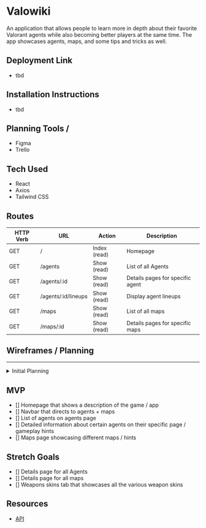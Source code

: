 # Valowiki

An application that allows people to learn more in depth about their favorite Valorant agents while also becoming better players at the same time. The app showcases agents, maps, and some tips and tricks as well. 

## Deployment Link
- tbd

## Installation Instructions
- tbd

## Planning Tools / 
* Figma
* Trello

## Tech Used
* React
* Axios
* Tailwind CSS


## Routes
| **HTTP Verb**| **URL** |  **Action**| **Description**
|------------|-------------|------------|------------|
| GET        | /      | Index (read)  | Homepage
| GET         | /agents       |  Show (read) |  List of all Agents
| GET     | /agents/:id |  Show (read)    | Details pages for specific agent
| GET     | /agents/:id/lineups | Show (read) | Display agent lineups
| GET     | /maps | Show (read)    | List of all maps
| GET         | /maps/:id      | Show (read) |  Details pages for specific maps

## Wireframes / Planning
---
<details>
    <summary>Initial Planning</summary>

![Home](./public/images/home.png)

![Agent-List](./public/images/agent-list.png)

![Sova](./public/images/sova.png)

![Brimstone](./public/images/brimstone.png)

![Viper](./public/images/viper.png)

![Sova lineup](./public/images/lineups.png)

</details>

## MVP
- [] Homepage that shows a description of the game / app 
- [] Navbar that directs to agents + maps
- [] List of agents on agents page 
- [] Detailed information about certain agents on their specific page / gameplay hints
- [] Maps page showcasing different maps / hints

## Stretch Goals
- [] Details page for all Agents
- [] Details page for all maps
- [] Weapons skins tab that showcases all the various weapon skins

## Resources
    
- [API](https://dash.valorant-api.com/)
